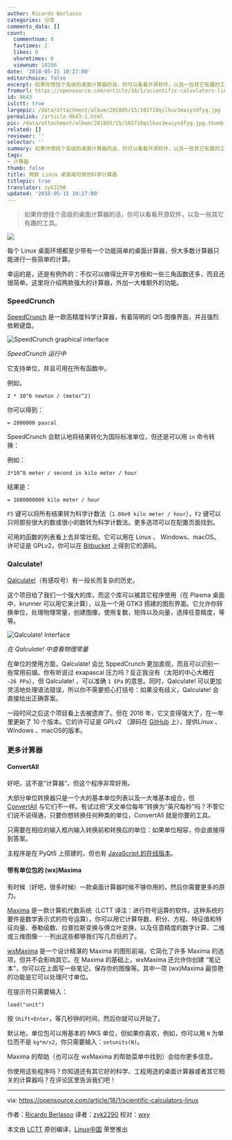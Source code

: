 ```yaml
---
author: Ricardo Berlasso
categories: 分享
comments_data: []
count:
  commentnum: 0
  favtimes: 2
  likes: 0
  sharetimes: 0
  viewnum: 10206
date: '2018-05-15 10:27:00'
editorchoice: false
excerpt: 如果你想找个高级的桌面计算器的话，你可以看看开源软件，以及一些其它有趣的工具。
fromurl: https://opensource.com/article/18/1/scientific-calculators-linux
id: 9643
islctt: true
largepic: /data/attachment/album/201805/15/102710qilkuv3eaiysdfyg.jpg
permalink: /article-9643-1.html
pic: /data/attachment/album/201805/15/102710qilkuv3eaiysdfyg.jpg.thumb.jpg
related: []
reviewer: ''
selector: ''
summary: 如果你想找个高级的桌面计算器的话，你可以看看开源软件，以及一些其它有趣的工具。
tags:
- 计算器
thumb: false
title: 两款 Linux 桌面端可用的科学计算器
titlepic: true
translator: zyk2290
updated: '2018-05-15 10:27:00'
---
```



> 
> 如果你想找个高级的桌面计算器的话，你可以看看开源软件，以及一些其它有趣的工具。
> 
> 
> 


![](/data/attachment/album/201805/15/102710qilkuv3eaiysdfyg.jpg)


每个 Linux 桌面环境都至少带有一个功能简单的桌面计算器，但大多数计算器只能进行一些简单的计算。


幸运的是，还是有例外的：不仅可以做得比开平方根和一些三角函数还多，而且还很简单。这里将介绍两款强大的计算器，外加一大堆额外的功能。


### SpeedCrunch


[SpeedCrunch](http://speedcrunch.org/index.html) 是一款高精度科学计算器，有着简明的 Qt5 图像界面，并且强烈依赖键盘。


![SpeedCrunch graphical interface](/data/attachment/album/201805/15/102725rxsac00x8y1so2oz.png "SpeedCrunch graphical interface")


*SpeedCrunch 运行中*


它支持单位，并且可用在所有函数中。


例如，



```
2 * 10^6 newton / (meter^2)

```

你可以得到：



```
= 2000000 pascal

```

SpeedCrunch 会默认地将结果转化为国际标准单位，但还是可以用 `in` 命令转换：


例如：



```
3*10^8 meter / second in kilo meter / hour

```

结果是：



```
= 1080000000 kilo meter / hour

```

`F5` 键可以将所有结果转为科学计数法（`1.08e9 kilo meter / hour`），`F2` 键可以只将那些很大的数或很小的数转为科学计数法。更多选项可以在配置页面找到。


可用的函数的列表看上去非常壮观。它可以用在 Linux 、 Windows、macOS。许可证是 GPLv2，你可以在 [Bitbucket](https://bitbucket.org/heldercorreia/speedcrunch) 上得到它的源码。


### Qalculate!


[Qalculate!](https://qalculate.github.io/)（有感叹号）有一段长而复杂的历史。


这个项目给了我们一个强大的库，而这个库可以被其它程序使用（在 Plasma 桌面中，krunner 可以用它来计算），以及一个用 GTK3 搭建的图形界面。它允许你转换单位，处理物理常量，创建图像，使用复数，矩阵以及向量，选择任意精度，等等。


![Qalculate! Interface](/data/attachment/album/201805/15/102726moffos25nibeii0p.png "Qalculate! Interface")


*在 Qalculate! 中查看物理常量*


在单位的使用方面，Qalculate! 会比 SppedCrunch 更加直观，而且可以识别一些常用前缀。你有听说过 exapascal 压力吗？反正我没有（太阳的中心大概在 `~26 PPa`），但 Qalculate! ，可以准确 `1 EPa` 的意思。同时，Qalculate! 可以更加灵活地处理语法错误，所以你不需要担心打括号：如果没有歧义，Qalculate! 会直接给出正确答案。


一段时间之后这个项目看上去被遗弃了。但在 2016 年，它又变得强大了，在一年里更新了 10 个版本。它的许可证是 GPLv2 （源码在 [GitHub](https://github.com/Qalculate) 上），提供Linux 、Windows 、macOS的版本。


### 更多计算器


#### ConvertAll


好吧，这不是“计算器”，但这个程序非常好用。


大部分单位转换器只是一个大的基本单位列表以及一大堆基本组合，但 [ConvertAll](http://convertall.bellz.org/) 与它们不一样。有试过把“天文单位每年”转换为“英尺每秒”吗？不管它们说不说得通，只要你想转换任何种类的单位，ConvertAll 就是你要的工具。


只需要在相应的输入框内输入转换前和转换后的单位：如果单位相容，你会直接得到答案。


主程序是在 PyQt5 上搭建的，但也有 [JavaScript 的在线版本](http://convertall.bellz.org/js/)。


#### 带有单位包的 (wx)Maxima


有时候（好吧，很多时候）一款桌面计算器时候不够你用的，然后你需要更多的原力。


[Maxima](http://maxima.sourceforge.net/) 是一款计算机代数系统（LCTT 译注：进行符号运算的软件。这种系统的要件是数学表示式的符号运算），你可以用它计算导数、积分、方程、特征值和特征向量、泰勒级数、拉普拉斯变换与傅立叶变换，以及任意精度的数字计算、二维或三维图像··· ···列出这些都够我们写几页纸的了。


[wxMaxima](https://andrejv.github.io/wxmaxima/) 是一个设计精湛的 Maxima 的图形前端，它简化了许多 Maxima 的选项，但并不会影响其它。在 Maxima 的基础上，wxMaxima 还允许你创建 “笔记本”，你可以在上面写一些笔记，保存你的图像等。其中一项 (wx)Maxima 最惊艳的功能是它可以处理尺寸单位。


在提示符只需要输入：



```
load("unit")

```

按 `Shift+Enter`，等几秒钟的时间，然后你就可以开始了。


默认地，单位包可以用基本的 MKS 单位，但如果你喜欢，例如，你可以用 `N` 为单位而不是 `kg*m/s2`，你只需要输入：`setunits(N)`。


Maxima 的帮助（也可以在 wxMaxima 的帮助菜单中找到）会给你更多信息。


你使用这些程序吗？你知道还有其它好的科学、工程用途的桌面计算器或者其它相关的计算器吗？在评论区里告诉我们吧！




---


via: <https://opensource.com/article/18/1/scientific-calculators-linux>


作者：[Ricardo Berlasso](https://opensource.com/users/rgb-es) 译者：[zyk2290](https://github.com/zyk2290) 校对：[wxy](https://github.com/wxy)


本文由 [LCTT](https://github.com/LCTT/TranslateProject) 原创编译，[Linux中国](https://linux.cn/) 荣誉推出